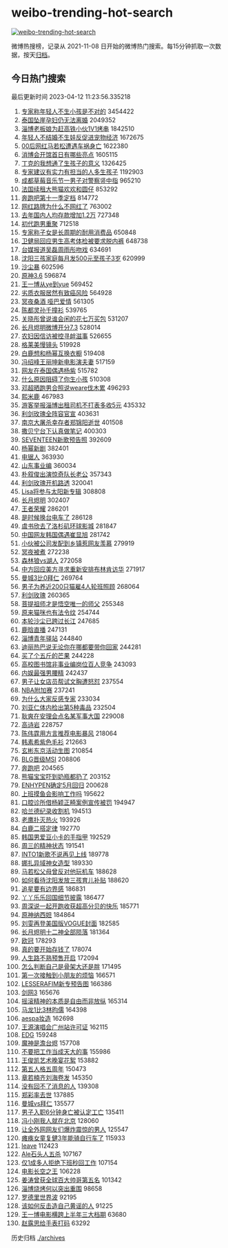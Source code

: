 # weibo-trending-hot-search

[![weibo-trending-hot-search](https://github.com/ameizi/weibo-trending-hot-search/actions/workflows/ci.yml/badge.svg)](https://github.com/ameizi/weibo-trending-hot-search/actions/workflows/ci.yml)

微博热搜榜，记录从 2021-11-08 日开始的微博热门搜索。每15分钟抓取一次数据，按天[归档](./archives)。

## 今日热门搜索

<!-- BEGIN --> 
最后更新时间 2023-04-12 11:23:56.335218 
1. [专家称年轻人不生小孩是不对的](https://s.weibo.com/weibo?q=%23%E4%B8%93%E5%AE%B6%E7%A7%B0%E5%B9%B4%E8%BD%BB%E4%BA%BA%E4%B8%8D%E7%94%9F%E5%B0%8F%E5%AD%A9%E6%98%AF%E4%B8%8D%E5%AF%B9%E7%9A%84%23&t=31&band_rank=1&Refer=top) 3454422
1. [泰国坠崖孕妇仍无法离婚](https://s.weibo.com/weibo?q=%23%E6%B3%B0%E5%9B%BD%E5%9D%A0%E5%B4%96%E5%AD%95%E5%A6%87%E4%BB%8D%E6%97%A0%E6%B3%95%E7%A6%BB%E5%A9%9A%23&t=31&band_rank=18&Refer=top) 2049352
1. [淄博老板娘为赶高铁小伙1V1烤串](https://s.weibo.com/weibo?q=%23%E6%B7%84%E5%8D%9A%E8%80%81%E6%9D%BF%E5%A8%98%E4%B8%BA%E8%B5%B6%E9%AB%98%E9%93%81%E5%B0%8F%E4%BC%991V1%E7%83%A4%E4%B8%B2%23&t=31&band_rank=4&Refer=top) 1842510
1. [年轻人不结婚不生娃反促进宠物经济](https://s.weibo.com/weibo?q=%23%E5%B9%B4%E8%BD%BB%E4%BA%BA%E4%B8%8D%E7%BB%93%E5%A9%9A%E4%B8%8D%E7%94%9F%E5%A8%83%E5%8F%8D%E4%BF%83%E8%BF%9B%E5%AE%A0%E7%89%A9%E7%BB%8F%E6%B5%8E%23&t=31&band_rank=14&Refer=top) 1672675
1. [00后网红马若松遭遇车祸身亡](https://s.weibo.com/weibo?q=%2300%E5%90%8E%E7%BD%91%E7%BA%A2%E9%A9%AC%E8%8B%A5%E6%9D%BE%E9%81%AD%E9%81%87%E8%BD%A6%E7%A5%B8%E8%BA%AB%E4%BA%A1%23&t=31&band_rank=2&Refer=top) 1622380
1. [消博会开馆首日有哪些亮点](https://s.weibo.com/weibo?q=%23%E6%B6%88%E5%8D%9A%E4%BC%9A%E5%BC%80%E9%A6%86%E9%A6%96%E6%97%A5%E6%9C%89%E5%93%AA%E4%BA%9B%E4%BA%AE%E7%82%B9%23&t=31&band_rank=3&Refer=top) 1605115
1. [丁克的我想通了生孩子的意义](https://s.weibo.com/weibo?q=%23%E4%B8%81%E5%85%8B%E7%9A%84%E6%88%91%E6%83%B3%E9%80%9A%E4%BA%86%E7%94%9F%E5%AD%A9%E5%AD%90%E7%9A%84%E6%84%8F%E4%B9%89%23&t=31&band_rank=7&Refer=top) 1326425
1. [专家建议有实力有担当的人多生孩子](https://s.weibo.com/weibo?q=%23%E4%B8%93%E5%AE%B6%E5%BB%BA%E8%AE%AE%E6%9C%89%E5%AE%9E%E5%8A%9B%E6%9C%89%E6%8B%85%E5%BD%93%E7%9A%84%E4%BA%BA%E5%A4%9A%E7%94%9F%E5%AD%A9%E5%AD%90%23&t=31&band_rank=5&Refer=top) 1192903
1. [成都草莓音乐节一男子对警察竖中指](https://s.weibo.com/weibo?q=%23%E6%88%90%E9%83%BD%E8%8D%89%E8%8E%93%E9%9F%B3%E4%B9%90%E8%8A%82%E4%B8%80%E7%94%B7%E5%AD%90%E5%AF%B9%E8%AD%A6%E5%AF%9F%E7%AB%96%E4%B8%AD%E6%8C%87%23&t=31&band_rank=14&Refer=top) 965210
1. [法国续租大熊猫欢欢和圆仔](https://s.weibo.com/weibo?q=%23%E6%B3%95%E5%9B%BD%E7%BB%AD%E7%A7%9F%E5%A4%A7%E7%86%8A%E7%8C%AB%E6%AC%A2%E6%AC%A2%E5%92%8C%E5%9C%86%E4%BB%94%23&t=31&band_rank=36&Refer=top) 853292
1. [奔跑吧第十一季定档](https://s.weibo.com/weibo?q=%23%E5%A5%94%E8%B7%91%E5%90%A7%E7%AC%AC%E5%8D%81%E4%B8%80%E5%AD%A3%E5%AE%9A%E6%A1%A3%23&t=31&band_rank=13&Refer=top) 814772
1. [网红路牌为什么不网红了](https://s.weibo.com/weibo?q=%23%E7%BD%91%E7%BA%A2%E8%B7%AF%E7%89%8C%E4%B8%BA%E4%BB%80%E4%B9%88%E4%B8%8D%E7%BD%91%E7%BA%A2%E4%BA%86%23&t=31&band_rank=14&Refer=top) 763002
1. [去年国内人均存款增加1.2万](https://s.weibo.com/weibo?q=%23%E5%8E%BB%E5%B9%B4%E5%9B%BD%E5%86%85%E4%BA%BA%E5%9D%87%E5%AD%98%E6%AC%BE%E5%A2%9E%E5%8A%A01.2%E4%B8%87%23&t=31&band_rank=6&Refer=top) 727348
1. [初代跑男重聚](https://s.weibo.com/weibo?q=%23%E5%88%9D%E4%BB%A3%E8%B7%91%E7%94%B7%E9%87%8D%E8%81%9A%23&t=31&band_rank=2&Refer=top) 712518
1. [专家称子女是长周期的耐用消费品](https://s.weibo.com/weibo?q=%23%E4%B8%93%E5%AE%B6%E7%A7%B0%E5%AD%90%E5%A5%B3%E6%98%AF%E9%95%BF%E5%91%A8%E6%9C%9F%E7%9A%84%E8%80%90%E7%94%A8%E6%B6%88%E8%B4%B9%E5%93%81%23&t=31&band_rank=7&Refer=top) 650848
1. [卫健局回应男生高考体检被要求脱内裤](https://s.weibo.com/weibo?q=%23%E5%8D%AB%E5%81%A5%E5%B1%80%E5%9B%9E%E5%BA%94%E7%94%B7%E7%94%9F%E9%AB%98%E8%80%83%E4%BD%93%E6%A3%80%E8%A2%AB%E8%A6%81%E6%B1%82%E8%84%B1%E5%86%85%E8%A3%A4%23&t=31&band_rank=4&Refer=top) 648738
1. [台媒报道吴磊周雨彤吻戏](https://s.weibo.com/weibo?q=%23%E5%8F%B0%E5%AA%92%E6%8A%A5%E9%81%93%E5%90%B4%E7%A3%8A%E5%91%A8%E9%9B%A8%E5%BD%A4%E5%90%BB%E6%88%8F%23&t=31&band_rank=5&Refer=top) 634691
1. [沈阳三孩家庭每月发500元至孩子3岁](https://s.weibo.com/weibo?q=%23%E6%B2%88%E9%98%B3%E4%B8%89%E5%AD%A9%E5%AE%B6%E5%BA%AD%E6%AF%8F%E6%9C%88%E5%8F%91500%E5%85%83%E8%87%B3%E5%AD%A9%E5%AD%903%E5%B2%81%23&t=31&band_rank=10&Refer=top) 620999
1. [沙尘暴](https://s.weibo.com/weibo?q=%E6%B2%99%E5%B0%98%E6%9A%B4&t=31&band_rank=8&Refer=top) 602596
1. [原神3.6](https://s.weibo.com/weibo?q=%23%E5%8E%9F%E7%A5%9E3.6%23&t=31&band_rank=8&Refer=top) 596874
1. [王一博从ye到yue](https://s.weibo.com/weibo?q=%23%E7%8E%8B%E4%B8%80%E5%8D%9A%E4%BB%8Eye%E5%88%B0yue%23&t=31&band_rank=6&Refer=top) 569452
1. [劣质衣服居然有致癌风险](https://s.weibo.com/weibo?q=%23%E5%8A%A3%E8%B4%A8%E8%A1%A3%E6%9C%8D%E5%B1%85%E7%84%B6%E6%9C%89%E8%87%B4%E7%99%8C%E9%A3%8E%E9%99%A9%23&t=31&band_rank=7&Refer=top) 564928
1. [冥夜桑酒 哑巴爱情](https://s.weibo.com/weibo?q=%E5%86%A5%E5%A4%9C%E6%A1%91%E9%85%92%20%E5%93%91%E5%B7%B4%E7%88%B1%E6%83%85&t=31&band_rank=32&Refer=top) 561305
1. [陈都灵孙千撞衫](https://s.weibo.com/weibo?q=%23%E9%99%88%E9%83%BD%E7%81%B5%E5%AD%99%E5%8D%83%E6%92%9E%E8%A1%AB%23&t=31&band_rank=8&Refer=top) 539765
1. [关晓彤曾说谁会闲的花七万买包](https://s.weibo.com/weibo?q=%23%E5%85%B3%E6%99%93%E5%BD%A4%E6%9B%BE%E8%AF%B4%E8%B0%81%E4%BC%9A%E9%97%B2%E7%9A%84%E8%8A%B1%E4%B8%83%E4%B8%87%E4%B9%B0%E5%8C%85%23&t=31&band_rank=11&Refer=top) 531207
1. [长月烬明微博开分7.3](https://s.weibo.com/weibo?q=%23%E9%95%BF%E6%9C%88%E7%83%AC%E6%98%8E%E5%BE%AE%E5%8D%9A%E5%BC%80%E5%88%867.3%23&t=31&band_rank=25&Refer=top) 528014
1. [农妇因信访被控寻衅滋事](https://s.weibo.com/weibo?q=%23%E5%86%9C%E5%A6%87%E5%9B%A0%E4%BF%A1%E8%AE%BF%E8%A2%AB%E6%8E%A7%E5%AF%BB%E8%A1%85%E6%BB%8B%E4%BA%8B%23&t=31&band_rank=12&Refer=top) 526655
1. [格莱美慢镜头](https://s.weibo.com/weibo?q=%E6%A0%BC%E8%8E%B1%E7%BE%8E%E6%85%A2%E9%95%9C%E5%A4%B4&t=31&band_rank=9&Refer=top) 519928
1. [白鹿想和杨幂互换衣橱](https://s.weibo.com/weibo?q=%23%E7%99%BD%E9%B9%BF%E6%83%B3%E5%92%8C%E6%9D%A8%E5%B9%82%E4%BA%92%E6%8D%A2%E8%A1%A3%E6%A9%B1%23&t=31&band_rank=40&Refer=top) 519408
1. [冯绍峰王丽坤新电影演夫妻](https://s.weibo.com/weibo?q=%23%E5%86%AF%E7%BB%8D%E5%B3%B0%E7%8E%8B%E4%B8%BD%E5%9D%A4%E6%96%B0%E7%94%B5%E5%BD%B1%E6%BC%94%E5%A4%AB%E5%A6%BB%23&t=31&band_rank=10&Refer=top) 517159
1. [网友在泰国偶遇杨紫](https://s.weibo.com/weibo?q=%23%E7%BD%91%E5%8F%8B%E5%9C%A8%E6%B3%B0%E5%9B%BD%E5%81%B6%E9%81%87%E6%9D%A8%E7%B4%AB%23&t=31&band_rank=12&Refer=top) 515782
1. [什么原因阻碍了你生小孩](https://s.weibo.com/weibo?q=%23%E4%BB%80%E4%B9%88%E5%8E%9F%E5%9B%A0%E9%98%BB%E7%A2%8D%E4%BA%86%E4%BD%A0%E7%94%9F%E5%B0%8F%E5%AD%A9%23&t=31&band_rank=27&Refer=top) 510308
1. [邓超晒跑男合照说weare伐木累](https://s.weibo.com/weibo?q=%23%E9%82%93%E8%B6%85%E6%99%92%E8%B7%91%E7%94%B7%E5%90%88%E7%85%A7%E8%AF%B4weare%E4%BC%90%E6%9C%A8%E7%B4%AF%23&t=31&band_rank=27&Refer=top) 496293
1. [熙米鹿](https://s.weibo.com/weibo?q=%E7%86%99%E7%B1%B3%E9%B9%BF&t=31&band_rank=28&Refer=top) 467983
1. [游客举报淄博出租司机不打表多收5元](https://s.weibo.com/weibo?q=%23%E6%B8%B8%E5%AE%A2%E4%B8%BE%E6%8A%A5%E6%B7%84%E5%8D%9A%E5%87%BA%E7%A7%9F%E5%8F%B8%E6%9C%BA%E4%B8%8D%E6%89%93%E8%A1%A8%E5%A4%9A%E6%94%B65%E5%85%83%23&t=31&band_rank=9&Refer=top) 435332
1. [利剑玫瑰全阵容官宣](https://s.weibo.com/weibo?q=%23%E5%88%A9%E5%89%91%E7%8E%AB%E7%91%B0%E5%85%A8%E9%98%B5%E5%AE%B9%E5%AE%98%E5%AE%A3%23&t=31&band_rank=47&Refer=top) 403631
1. [南京大屠杀幸存者郑锦阳逝世](https://s.weibo.com/weibo?q=%23%E5%8D%97%E4%BA%AC%E5%A4%A7%E5%B1%A0%E6%9D%80%E5%B9%B8%E5%AD%98%E8%80%85%E9%83%91%E9%94%A6%E9%98%B3%E9%80%9D%E4%B8%96%23&t=31&band_rank=15&Refer=top) 401508
1. [撒贝宁台下认真做笔记](https://s.weibo.com/weibo?q=%23%E6%92%92%E8%B4%9D%E5%AE%81%E5%8F%B0%E4%B8%8B%E8%AE%A4%E7%9C%9F%E5%81%9A%E7%AC%94%E8%AE%B0%23&t=31&band_rank=43&Refer=top) 400303
1. [SEVENTEEN新歌预告照](https://s.weibo.com/weibo?q=%23SEVENTEEN%E6%96%B0%E6%AD%8C%E9%A2%84%E5%91%8A%E7%85%A7%23&t=31&band_rank=10&Refer=top) 392609
1. [杨幂新剧](https://s.weibo.com/weibo?q=%E6%9D%A8%E5%B9%82%E6%96%B0%E5%89%A7&t=31&band_rank=13&Refer=top) 382401
1. [电锯人](https://s.weibo.com/weibo?q=%E7%94%B5%E9%94%AF%E4%BA%BA&t=31&band_rank=47&Refer=top) 363930
1. [山东事业编](https://s.weibo.com/weibo?q=%23%E5%B1%B1%E4%B8%9C%E4%BA%8B%E4%B8%9A%E7%BC%96%23&t=31&band_rank=17&Refer=top) 360034
1. [朴叙俊出演惊奇队长老公](https://s.weibo.com/weibo?q=%23%E6%9C%B4%E5%8F%99%E4%BF%8A%E5%87%BA%E6%BC%94%E6%83%8A%E5%A5%87%E9%98%9F%E9%95%BF%E8%80%81%E5%85%AC%23&t=31&band_rank=28&Refer=top) 357343
1. [利剑玫瑰开机路透](https://s.weibo.com/weibo?q=%23%E5%88%A9%E5%89%91%E7%8E%AB%E7%91%B0%E5%BC%80%E6%9C%BA%E8%B7%AF%E9%80%8F%23&t=31&band_rank=29&Refer=top) 320041
1. [Lisa将参与太阳新专辑](https://s.weibo.com/weibo?q=%23Lisa%E5%B0%86%E5%8F%82%E4%B8%8E%E5%A4%AA%E9%98%B3%E6%96%B0%E4%B8%93%E8%BE%91%23&t=31&band_rank=22&Refer=top) 308808
1. [长月烬明](https://s.weibo.com/weibo?q=%E9%95%BF%E6%9C%88%E7%83%AC%E6%98%8E&t=31&band_rank=17&Refer=top) 302407
1. [王者荣耀](https://s.weibo.com/weibo?q=%E7%8E%8B%E8%80%85%E8%8D%A3%E8%80%80&t=31&band_rank=47&Refer=top) 286201
1. [是时候换台电车了](https://s.weibo.com/weibo?q=%23%E6%98%AF%E6%97%B6%E5%80%99%E6%8D%A2%E5%8F%B0%E7%94%B5%E8%BD%A6%E4%BA%86%23&t=31&band_rank=34&Refer=top) 286128
1. [虞书欣去了洛杉矶环球影城](https://s.weibo.com/weibo?q=%23%E8%99%9E%E4%B9%A6%E6%AC%A3%E5%8E%BB%E4%BA%86%E6%B4%9B%E6%9D%89%E7%9F%B6%E7%8E%AF%E7%90%83%E5%BD%B1%E5%9F%8E%23&t=31&band_rank=23&Refer=top) 281847
1. [中国网友韩国偶遇崔显旭](https://s.weibo.com/weibo?q=%23%E4%B8%AD%E5%9B%BD%E7%BD%91%E5%8F%8B%E9%9F%A9%E5%9B%BD%E5%81%B6%E9%81%87%E5%B4%94%E6%98%BE%E6%97%AD%23&t=31&band_rank=33&Refer=top) 281742
1. [小伙被公司发配到乡镇惹网友羡慕](https://s.weibo.com/weibo?q=%23%E5%B0%8F%E4%BC%99%E8%A2%AB%E5%85%AC%E5%8F%B8%E5%8F%91%E9%85%8D%E5%88%B0%E4%B9%A1%E9%95%87%E6%83%B9%E7%BD%91%E5%8F%8B%E7%BE%A1%E6%85%95%23&t=31&band_rank=21&Refer=top) 279919
1. [冥夜被煮](https://s.weibo.com/weibo?q=%23%E5%86%A5%E5%A4%9C%E8%A2%AB%E7%85%AE%23&t=31&band_rank=29&Refer=top) 272238
1. [森林狼vs湖人](https://s.weibo.com/weibo?q=%23%E6%A3%AE%E6%9E%97%E7%8B%BCvs%E6%B9%96%E4%BA%BA%23&t=31&band_rank=42&Refer=top) 272058
1. [中方回应美方寻求重新安排布林肯访华](https://s.weibo.com/weibo?q=%23%E4%B8%AD%E6%96%B9%E5%9B%9E%E5%BA%94%E7%BE%8E%E6%96%B9%E5%AF%BB%E6%B1%82%E9%87%8D%E6%96%B0%E5%AE%89%E6%8E%92%E5%B8%83%E6%9E%97%E8%82%AF%E8%AE%BF%E5%8D%8E%23&t=31&band_rank=47&Refer=top) 271917
1. [曼城3比0拜仁](https://s.weibo.com/weibo?q=%23%E6%9B%BC%E5%9F%8E3%E6%AF%940%E6%8B%9C%E4%BB%81%23&t=31&band_rank=10&Refer=top) 269764
1. [男子为养近200只猫雇4人轮班照顾](https://s.weibo.com/weibo?q=%23%E7%94%B7%E5%AD%90%E4%B8%BA%E5%85%BB%E8%BF%91200%E5%8F%AA%E7%8C%AB%E9%9B%874%E4%BA%BA%E8%BD%AE%E7%8F%AD%E7%85%A7%E9%A1%BE%23&t=31&band_rank=42&Refer=top) 268064
1. [利剑玫瑰](https://s.weibo.com/weibo?q=%23%E5%88%A9%E5%89%91%E7%8E%AB%E7%91%B0%23&t=31&band_rank=33&Refer=top) 260365
1. [菩提祖师才是悟空唯一的师父](https://s.weibo.com/weibo?q=%23%E8%8F%A9%E6%8F%90%E7%A5%96%E5%B8%88%E6%89%8D%E6%98%AF%E6%82%9F%E7%A9%BA%E5%94%AF%E4%B8%80%E7%9A%84%E5%B8%88%E7%88%B6%23&t=31&band_rank=22&Refer=top) 255348
1. [原来猫咪也有法令纹](https://s.weibo.com/weibo?q=%23%E5%8E%9F%E6%9D%A5%E7%8C%AB%E5%92%AA%E4%B9%9F%E6%9C%89%E6%B3%95%E4%BB%A4%E7%BA%B9%23&t=31&band_rank=38&Refer=top) 254744
1. [本轮沙尘已跨过长江](https://s.weibo.com/weibo?q=%23%E6%9C%AC%E8%BD%AE%E6%B2%99%E5%B0%98%E5%B7%B2%E8%B7%A8%E8%BF%87%E9%95%BF%E6%B1%9F%23&t=31&band_rank=20&Refer=top) 247685
1. [鹿晗直播](https://s.weibo.com/weibo?q=%E9%B9%BF%E6%99%97%E7%9B%B4%E6%92%AD&t=31&band_rank=16&Refer=top) 247131
1. [淄博青年驿站](https://s.weibo.com/weibo?q=%E6%B7%84%E5%8D%9A%E9%9D%92%E5%B9%B4%E9%A9%BF%E7%AB%99&t=31&band_rank=14&Refer=top) 244840
1. [迪丽热巴说无论你在哪都要带你回家](https://s.weibo.com/weibo?q=%23%E8%BF%AA%E4%B8%BD%E7%83%AD%E5%B7%B4%E8%AF%B4%E6%97%A0%E8%AE%BA%E4%BD%A0%E5%9C%A8%E5%93%AA%E9%83%BD%E8%A6%81%E5%B8%A6%E4%BD%A0%E5%9B%9E%E5%AE%B6%23&t=31&band_rank=29&Refer=top) 244281
1. [买了个五斤的芒果](https://s.weibo.com/weibo?q=%23%E4%B9%B0%E4%BA%86%E4%B8%AA%E4%BA%94%E6%96%A4%E7%9A%84%E8%8A%92%E6%9E%9C%23&t=31&band_rank=21&Refer=top) 244228
1. [高校图书馆非事业编岗位百人竞争](https://s.weibo.com/weibo?q=%23%E9%AB%98%E6%A0%A1%E5%9B%BE%E4%B9%A6%E9%A6%86%E9%9D%9E%E4%BA%8B%E4%B8%9A%E7%BC%96%E5%B2%97%E4%BD%8D%E7%99%BE%E4%BA%BA%E7%AB%9E%E4%BA%89%23&t=31&band_rank=24&Refer=top) 243093
1. [内娱最强男腰精](https://s.weibo.com/weibo?q=%23%E5%86%85%E5%A8%B1%E6%9C%80%E5%BC%BA%E7%94%B7%E8%85%B0%E7%B2%BE%23&t=31&band_rank=22&Refer=top) 242437
1. [男子让女店员帮试文胸遭怒怼](https://s.weibo.com/weibo?q=%23%E7%94%B7%E5%AD%90%E8%AE%A9%E5%A5%B3%E5%BA%97%E5%91%98%E5%B8%AE%E8%AF%95%E6%96%87%E8%83%B8%E9%81%AD%E6%80%92%E6%80%BC%23&t=31&band_rank=25&Refer=top) 237554
1. [NBA附加赛](https://s.weibo.com/weibo?q=%23NBA%E9%99%84%E5%8A%A0%E8%B5%9B%23&t=31&band_rank=30&Refer=top) 237241
1. [为什么大家反感专家](https://s.weibo.com/weibo?q=%23%E4%B8%BA%E4%BB%80%E4%B9%88%E5%A4%A7%E5%AE%B6%E5%8F%8D%E6%84%9F%E4%B8%93%E5%AE%B6%23&t=31&band_rank=30&Refer=top) 233034
1. [刘亚仁体内检出第5种毒品](https://s.weibo.com/weibo?q=%23%E5%88%98%E4%BA%9A%E4%BB%81%E4%BD%93%E5%86%85%E6%A3%80%E5%87%BA%E7%AC%AC5%E7%A7%8D%E6%AF%92%E5%93%81%23&t=31&band_rank=15&Refer=top) 232504
1. [耿爽在安理会点名某军事大国](https://s.weibo.com/weibo?q=%23%E8%80%BF%E7%88%BD%E5%9C%A8%E5%AE%89%E7%90%86%E4%BC%9A%E7%82%B9%E5%90%8D%E6%9F%90%E5%86%9B%E4%BA%8B%E5%A4%A7%E5%9B%BD%23&t=31&band_rank=44&Refer=top) 229008
1. [高诗岩](https://s.weibo.com/weibo?q=%E9%AB%98%E8%AF%97%E5%B2%A9&t=31&band_rank=19&Refer=top) 228757
1. [陈伟霆用方言推荐电影暴风](https://s.weibo.com/weibo?q=%23%E9%99%88%E4%BC%9F%E9%9C%86%E7%94%A8%E6%96%B9%E8%A8%80%E6%8E%A8%E8%8D%90%E7%94%B5%E5%BD%B1%E6%9A%B4%E9%A3%8E%23&t=31&band_rank=32&Refer=top) 218064
1. [韩素希紫色毛衫](https://s.weibo.com/weibo?q=%23%E9%9F%A9%E7%B4%A0%E5%B8%8C%E7%B4%AB%E8%89%B2%E6%AF%9B%E8%A1%AB%23&t=31&band_rank=31&Refer=top) 212663
1. [玄彬东京活动生图](https://s.weibo.com/weibo?q=%23%E7%8E%84%E5%BD%AC%E4%B8%9C%E4%BA%AC%E6%B4%BB%E5%8A%A8%E7%94%9F%E5%9B%BE%23&t=31&band_rank=38&Refer=top) 210854
1. [BLG晋级MSI](https://s.weibo.com/weibo?q=%23BLG%E6%99%8B%E7%BA%A7MSI%23&t=31&band_rank=18&Refer=top) 208806
1. [奔跑吧](https://s.weibo.com/weibo?q=%E5%A5%94%E8%B7%91%E5%90%A7&t=31&band_rank=34&Refer=top) 204565
1. [熊猫宝宝吓到奶瓶都扔了](https://s.weibo.com/weibo?q=%23%E7%86%8A%E7%8C%AB%E5%AE%9D%E5%AE%9D%E5%90%93%E5%88%B0%E5%A5%B6%E7%93%B6%E9%83%BD%E6%89%94%E4%BA%86%23&t=31&band_rank=31&Refer=top) 203152
1. [ENHYPEN确定5月回归](https://s.weibo.com/weibo?q=%23ENHYPEN%E7%A1%AE%E5%AE%9A5%E6%9C%88%E5%9B%9E%E5%BD%92%23&t=31&band_rank=32&Refer=top) 200628
1. [上班摸鱼会影响工作吗](https://s.weibo.com/weibo?q=%23%E4%B8%8A%E7%8F%AD%E6%91%B8%E9%B1%BC%E4%BC%9A%E5%BD%B1%E5%93%8D%E5%B7%A5%E4%BD%9C%E5%90%97%23&t=31&band_rank=50&Refer=top) 195622
1. [口腔诊所借杨颖正畸案例宣传被罚](https://s.weibo.com/weibo?q=%23%E5%8F%A3%E8%85%94%E8%AF%8A%E6%89%80%E5%80%9F%E6%9D%A8%E9%A2%96%E6%AD%A3%E7%95%B8%E6%A1%88%E4%BE%8B%E5%AE%A3%E4%BC%A0%E8%A2%AB%E7%BD%9A%23&t=31&band_rank=20&Refer=top) 194947
1. [哈兰德纪录收割机](https://s.weibo.com/weibo?q=%23%E5%93%88%E5%85%B0%E5%BE%B7%E7%BA%AA%E5%BD%95%E6%94%B6%E5%89%B2%E6%9C%BA%23&t=31&band_rank=31&Refer=top) 194513
1. [老鹰扑灭热火](https://s.weibo.com/weibo?q=%E8%80%81%E9%B9%B0%E6%89%91%E7%81%AD%E7%83%AD%E7%81%AB&t=31&band_rank=36&Refer=top) 193926
1. [白鹿二搭定律](https://s.weibo.com/weibo?q=%23%E7%99%BD%E9%B9%BF%E4%BA%8C%E6%90%AD%E5%AE%9A%E5%BE%8B%23&t=31&band_rank=28&Refer=top) 192770
1. [韩国男爱豆小卡的手指甲](https://s.weibo.com/weibo?q=%23%E9%9F%A9%E5%9B%BD%E7%94%B7%E7%88%B1%E8%B1%86%E5%B0%8F%E5%8D%A1%E7%9A%84%E6%89%8B%E6%8C%87%E7%94%B2%23&t=31&band_rank=23&Refer=top) 192529
1. [周三的精神状态](https://s.weibo.com/weibo?q=%23%E5%91%A8%E4%B8%89%E7%9A%84%E7%B2%BE%E7%A5%9E%E7%8A%B6%E6%80%81%23&t=31&band_rank=44&Refer=top) 191541
1. [INTO1新歌不说再见上线](https://s.weibo.com/weibo?q=%23INTO1%E6%96%B0%E6%AD%8C%E4%B8%8D%E8%AF%B4%E5%86%8D%E8%A7%81%E4%B8%8A%E7%BA%BF%23&t=31&band_rank=38&Refer=top) 189778
1. [娜扎异域神女造型](https://s.weibo.com/weibo?q=%23%E5%A8%9C%E6%89%8E%E5%BC%82%E5%9F%9F%E7%A5%9E%E5%A5%B3%E9%80%A0%E5%9E%8B%23&t=31&band_rank=26&Refer=top) 189330
1. [马若松父母曾反对他玩机车](https://s.weibo.com/weibo?q=%23%E9%A9%AC%E8%8B%A5%E6%9D%BE%E7%88%B6%E6%AF%8D%E6%9B%BE%E5%8F%8D%E5%AF%B9%E4%BB%96%E7%8E%A9%E6%9C%BA%E8%BD%A6%23&t=31&band_rank=35&Refer=top) 188628
1. [如何看待沈阳发放三孩育儿补贴](https://s.weibo.com/weibo?q=%23%E5%A6%82%E4%BD%95%E7%9C%8B%E5%BE%85%E6%B2%88%E9%98%B3%E5%8F%91%E6%94%BE%E4%B8%89%E5%AD%A9%E8%82%B2%E5%84%BF%E8%A1%A5%E8%B4%B4%23&t=31&band_rank=36&Refer=top) 188620
1. [追星要有边界感](https://s.weibo.com/weibo?q=%23%E8%BF%BD%E6%98%9F%E8%A6%81%E6%9C%89%E8%BE%B9%E7%95%8C%E6%84%9F%23&t=31&band_rank=29&Refer=top) 186831
1. [丫丫乐乐回国细节披露](https://s.weibo.com/weibo?q=%23%E4%B8%AB%E4%B8%AB%E4%B9%90%E4%B9%90%E5%9B%9E%E5%9B%BD%E7%BB%86%E8%8A%82%E6%8A%AB%E9%9C%B2%23&t=31&band_rank=30&Refer=top) 186477
1. [周深说一起开跑收获超高分贝的快乐](https://s.weibo.com/weibo?q=%23%E5%91%A8%E6%B7%B1%E8%AF%B4%E4%B8%80%E8%B5%B7%E5%BC%80%E8%B7%91%E6%94%B6%E8%8E%B7%E8%B6%85%E9%AB%98%E5%88%86%E8%B4%9D%E7%9A%84%E5%BF%AB%E4%B9%90%23&t=31&band_rank=41&Refer=top) 185771
1. [原神纳西妲](https://s.weibo.com/weibo?q=%23%E5%8E%9F%E7%A5%9E%E7%BA%B3%E8%A5%BF%E5%A6%B2%23&t=31&band_rank=50&Refer=top) 184864
1. [刘雯再登美国版VOGUE封面](https://s.weibo.com/weibo?q=%23%E5%88%98%E9%9B%AF%E5%86%8D%E7%99%BB%E7%BE%8E%E5%9B%BD%E7%89%88VOGUE%E5%B0%81%E9%9D%A2%23&t=31&band_rank=31&Refer=top) 182585
1. [长月烬明十二神全部陨落](https://s.weibo.com/weibo?q=%23%E9%95%BF%E6%9C%88%E7%83%AC%E6%98%8E%E5%8D%81%E4%BA%8C%E7%A5%9E%E5%85%A8%E9%83%A8%E9%99%A8%E8%90%BD%23&t=31&band_rank=32&Refer=top) 181364
1. [欧冠](https://s.weibo.com/weibo?q=%E6%AC%A7%E5%86%A0&t=31&band_rank=33&Refer=top) 178293
1. [真的要开始存钱了](https://s.weibo.com/weibo?q=%23%E7%9C%9F%E7%9A%84%E8%A6%81%E5%BC%80%E5%A7%8B%E5%AD%98%E9%92%B1%E4%BA%86%23&t=31&band_rank=34&Refer=top) 178074
1. [人生路不熟预售开启](https://s.weibo.com/weibo?q=%23%E4%BA%BA%E7%94%9F%E8%B7%AF%E4%B8%8D%E7%86%9F%E9%A2%84%E5%94%AE%E5%BC%80%E5%90%AF%23&t=31&band_rank=46&Refer=top) 172094
1. [怎么判断自己是骨架大还是胖](https://s.weibo.com/weibo?q=%23%E6%80%8E%E4%B9%88%E5%88%A4%E6%96%AD%E8%87%AA%E5%B7%B1%E6%98%AF%E9%AA%A8%E6%9E%B6%E5%A4%A7%E8%BF%98%E6%98%AF%E8%83%96%23&t=31&band_rank=48&Refer=top) 171495
1. [第一次接触到小朋友的烦恼](https://s.weibo.com/weibo?q=%23%E7%AC%AC%E4%B8%80%E6%AC%A1%E6%8E%A5%E8%A7%A6%E5%88%B0%E5%B0%8F%E6%9C%8B%E5%8F%8B%E7%9A%84%E7%83%A6%E6%81%BC%23&t=31&band_rank=40&Refer=top) 166571
1. [LESSERAFIM新专预告图](https://s.weibo.com/weibo?q=%23LESSERAFIM%E6%96%B0%E4%B8%93%E9%A2%84%E5%91%8A%E5%9B%BE%23&t=31&band_rank=39&Refer=top) 166386
1. [剑网3](https://s.weibo.com/weibo?q=%E5%89%91%E7%BD%913&t=31&band_rank=48&Refer=top) 165676
1. [摇滚精神的本质是自由而非放纵](https://s.weibo.com/weibo?q=%23%E6%91%87%E6%BB%9A%E7%B2%BE%E7%A5%9E%E7%9A%84%E6%9C%AC%E8%B4%A8%E6%98%AF%E8%87%AA%E7%94%B1%E8%80%8C%E9%9D%9E%E6%94%BE%E7%BA%B5%23&t=31&band_rank=42&Refer=top) 165314
1. [马龙1比3林昀儒](https://s.weibo.com/weibo?q=%23%E9%A9%AC%E9%BE%991%E6%AF%943%E6%9E%97%E6%98%80%E5%84%92%23&t=31&band_rank=35&Refer=top) 164398
1. [aespa妆造](https://s.weibo.com/weibo?q=aespa%E5%A6%86%E9%80%A0&t=31&band_rank=36&Refer=top) 162698
1. [王源演唱会广州站许可证](https://s.weibo.com/weibo?q=%23%E7%8E%8B%E6%BA%90%E6%BC%94%E5%94%B1%E4%BC%9A%E5%B9%BF%E5%B7%9E%E7%AB%99%E8%AE%B8%E5%8F%AF%E8%AF%81%23&t=31&band_rank=37&Refer=top) 162115
1. [EDG](https://s.weibo.com/weibo?q=EDG&t=31&band_rank=39&Refer=top) 159248
1. [魔神是澹台烬](https://s.weibo.com/weibo?q=%23%E9%AD%94%E7%A5%9E%E6%98%AF%E6%BE%B9%E5%8F%B0%E7%83%AC%23&t=31&band_rank=41&Refer=top) 157708
1. [不要把工作当成天大的事](https://s.weibo.com/weibo?q=%23%E4%B8%8D%E8%A6%81%E6%8A%8A%E5%B7%A5%E4%BD%9C%E5%BD%93%E6%88%90%E5%A4%A9%E5%A4%A7%E7%9A%84%E4%BA%8B%23&t=31&band_rank=42&Refer=top) 155986
1. [王俊凯艺术晚宴花絮](https://s.weibo.com/weibo?q=%23%E7%8E%8B%E4%BF%8A%E5%87%AF%E8%89%BA%E6%9C%AF%E6%99%9A%E5%AE%B4%E8%8A%B1%E7%B5%AE%23&t=31&band_rank=46&Refer=top) 153882
1. [第五人格五周年](https://s.weibo.com/weibo?q=%23%E7%AC%AC%E4%BA%94%E4%BA%BA%E6%A0%BC%E4%BA%94%E5%91%A8%E5%B9%B4%23&t=31&band_rank=42&Refer=top) 150473
1. [章若楠齐刘海卷发](https://s.weibo.com/weibo?q=%23%E7%AB%A0%E8%8B%A5%E6%A5%A0%E9%BD%90%E5%88%98%E6%B5%B7%E5%8D%B7%E5%8F%91%23&t=31&band_rank=43&Refer=top) 145350
1. [没有回不了消息的人](https://s.weibo.com/weibo?q=%23%E6%B2%A1%E6%9C%89%E5%9B%9E%E4%B8%8D%E4%BA%86%E6%B6%88%E6%81%AF%E7%9A%84%E4%BA%BA%23&t=31&band_rank=46&Refer=top) 139308
1. [郑彩率去世](https://s.weibo.com/weibo?q=%E9%83%91%E5%BD%A9%E7%8E%87%E5%8E%BB%E4%B8%96&t=31&band_rank=44&Refer=top) 137885
1. [曼城vs拜仁](https://s.weibo.com/weibo?q=%23%E6%9B%BC%E5%9F%8Evs%E6%8B%9C%E4%BB%81%23&t=31&band_rank=18&Refer=top) 135577
1. [男子入职6分钟身亡被认定工亡](https://s.weibo.com/weibo?q=%23%E7%94%B7%E5%AD%90%E5%85%A5%E8%81%8C6%E5%88%86%E9%92%9F%E8%BA%AB%E4%BA%A1%E8%A2%AB%E8%AE%A4%E5%AE%9A%E5%B7%A5%E4%BA%A1%23&t=31&band_rank=45&Refer=top) 135411
1. [冯小刚我人就在北京](https://s.weibo.com/weibo?q=%23%E5%86%AF%E5%B0%8F%E5%88%9A%E6%88%91%E4%BA%BA%E5%B0%B1%E5%9C%A8%E5%8C%97%E4%BA%AC%23&t=31&band_rank=48&Refer=top) 128060
1. [让全外网网友们爆炸震惊的男人](https://s.weibo.com/weibo?q=%E8%AE%A9%E5%85%A8%E5%A4%96%E7%BD%91%E7%BD%91%E5%8F%8B%E4%BB%AC%E7%88%86%E7%82%B8%E9%9C%87%E6%83%8A%E7%9A%84%E7%94%B7%E4%BA%BA&t=31&band_rank=48&Refer=top) 125547
1. [瘫痪女童复健3年能骑自行车了](https://s.weibo.com/weibo?q=%23%E7%98%AB%E7%97%AA%E5%A5%B3%E7%AB%A5%E5%A4%8D%E5%81%A53%E5%B9%B4%E8%83%BD%E9%AA%91%E8%87%AA%E8%A1%8C%E8%BD%A6%E4%BA%86%23&t=31&band_rank=47&Refer=top) 115933
1. [leave](https://s.weibo.com/weibo?q=leave&t=31&band_rank=47&Refer=top) 112423
1. [Ale石头人五杀](https://s.weibo.com/weibo?q=%23Ale%E7%9F%B3%E5%A4%B4%E4%BA%BA%E4%BA%94%E6%9D%80%23&t=31&band_rank=49&Refer=top) 107167
1. [仅1成多人拒绝下班秒回工作](https://s.weibo.com/weibo?q=%23%E4%BB%851%E6%88%90%E5%A4%9A%E4%BA%BA%E6%8B%92%E7%BB%9D%E4%B8%8B%E7%8F%AD%E7%A7%92%E5%9B%9E%E5%B7%A5%E4%BD%9C%23&t=31&band_rank=50&Refer=top) 107154
1. [电影长空之王](https://s.weibo.com/weibo?q=%E7%94%B5%E5%BD%B1%E9%95%BF%E7%A9%BA%E4%B9%8B%E7%8E%8B&t=31&band_rank=40&Refer=top) 106228
1. [姜涛曾获全球百大帅哥第五名](https://s.weibo.com/weibo?q=%23%E5%A7%9C%E6%B6%9B%E6%9B%BE%E8%8E%B7%E5%85%A8%E7%90%83%E7%99%BE%E5%A4%A7%E5%B8%85%E5%93%A5%E7%AC%AC%E4%BA%94%E5%90%8D%23&t=31&band_rank=33&Refer=top) 101342
1. [淄博烧烤何以突出重围](https://s.weibo.com/weibo?q=%23%E6%B7%84%E5%8D%9A%E7%83%A7%E7%83%A4%E4%BD%95%E4%BB%A5%E7%AA%81%E5%87%BA%E9%87%8D%E5%9B%B4%23&t=31&band_rank=49&Refer=top) 98658
1. [罗德里世界波](https://s.weibo.com/weibo?q=%23%E7%BD%97%E5%BE%B7%E9%87%8C%E4%B8%96%E7%95%8C%E6%B3%A2%23&t=31&band_rank=40&Refer=top) 92195
1. [该如何反击造自己黄谣的人](https://s.weibo.com/weibo?q=%23%E8%AF%A5%E5%A6%82%E4%BD%95%E5%8F%8D%E5%87%BB%E9%80%A0%E8%87%AA%E5%B7%B1%E9%BB%84%E8%B0%A3%E7%9A%84%E4%BA%BA%23&t=31&band_rank=50&Refer=top) 91225
1. [王一博电影横跨上半年三大档期](https://s.weibo.com/weibo?q=%23%E7%8E%8B%E4%B8%80%E5%8D%9A%E7%94%B5%E5%BD%B1%E6%A8%AA%E8%B7%A8%E4%B8%8A%E5%8D%8A%E5%B9%B4%E4%B8%89%E5%A4%A7%E6%A1%A3%E6%9C%9F%23&t=31&band_rank=24&Refer=top) 63680
1. [赵露思给手表打码](https://s.weibo.com/weibo?q=%23%E8%B5%B5%E9%9C%B2%E6%80%9D%E7%BB%99%E6%89%8B%E8%A1%A8%E6%89%93%E7%A0%81%23&t=31&band_rank=46&Refer=top) 63292
<!-- END -->

历史归档 [./archives](./archives)

